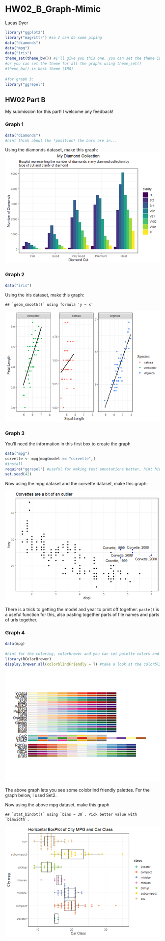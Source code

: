 HW02\_B\_Graph-Mimic
================
Lucas Dyer

``` r
library("ggplot2")
library("magrittr") #so I can do some piping
data("diamonds")
data("mpg")
data("iris")
theme_set(theme_bw()) #I'll give you this one, you can set the theme individually for graphs
#or you can set the theme for all the graphs using theme_set()
#theme_bw() is best theme (IMO)

#for graph 3:
library("ggrepel")
```

## HW02 Part B

My submission for this part\! I welcome any feedback\!

### Graph 1

``` r
data("diamonds")
#hint think about the *position* the bars are in...
```

Using the diamonds dataset, make this graph:
![](HW02_B_Mimic_starter_files/figure-gfm/graph1%20code-1.png)<!-- -->

### Graph 2

``` r
data("iris")
```

Using the iris dataset, make this graph:

    ## `geom_smooth()` using formula 'y ~ x'

![](HW02_B_Mimic_starter_files/figure-gfm/graph%202%20code-1.png)<!-- -->

### Graph 3

You’ll need the information in this first box to create the graph

``` r
data("mpg")
corvette <- mpg[mpg$model == "corvette",]
#install
require("ggrepel") #useful for making text annotations better, hint hint
set.seed(42)
```

Now using the mpg dataset and the corvette dataset, make this graph:

![](HW02_B_Mimic_starter_files/figure-gfm/graoh%203%20code-1.png)<!-- -->

There is a trick to getting the model and year to print off together.
`paste()` is a useful function for this, also pasting together parts of
file names and parts of urls together.

### Graph 4

``` r
data(mpg)

#hint for the coloring, colorbrewer and you can set palette colors and make your graphs colorblind friendly
library(RColorBrewer)
display.brewer.all(colorblindFriendly = T) #take a look at the colorblindfriendly options
```

![](HW02_B_Mimic_starter_files/figure-gfm/unnamed-chunk-4-1.png)<!-- -->

The above graph lets you see some colobrlind friendly palettes. For the
graph below, I used Set2.

Now using the above mpg dataset, make this graph

    ## `stat_bindot()` using `bins = 30`. Pick better value with `binwidth`.

![](HW02_B_Mimic_starter_files/figure-gfm/graph%204%20code-1.png)<!-- -->
